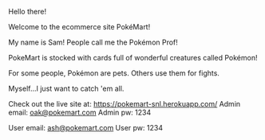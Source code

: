 Hello there!

Welcome to the ecommerce site PokéMart!

My name is Sam! People call me the Pokémon Prof!

PokeMart is stocked with cards full of wonderful creatures called Pokémon!

For some people, Pokémon are pets. Others use them for fights.

Myself...I just want to catch 'em all.



Check out the live site at: https://pokemart-snl.herokuapp.com/
Admin email: oak@pokemart.com
Admin pw: 1234

User email: ash@pokemart.com
User pw: 1234
